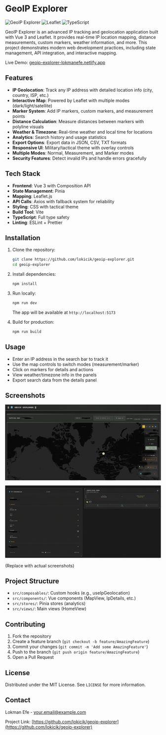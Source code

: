 # GeoIP Explorer

![GeoIP Explorer](https://img.shields.io/badge/Vue.js-3.x-green) ![Leaflet](https://img.shields.io/badge/Leaflet-1.x-blue) ![TypeScript](https://img.shields.io/badge/TypeScript-Enabled-blue)

GeoIP Explorer is an advanced IP tracking and geolocation application built with Vue 3 and Leaflet. It provides real-time IP location mapping, distance measurements, custom markers, weather information, and more. This project demonstrates modern web development practices, including state management, API integration, and interactive mapping.

Live Demo: [geoip-explorer-lokmanefe.netlify.app](https://geoip-explorer-lokmanefe.netlify.app/)

## Features

- **IP Geolocation**: Track any IP address with detailed location info (city, country, ISP, etc.)
- **Interactive Map**: Powered by Leaflet with multiple modes (dark/light/satellite)
- **Marker System**: Add IP markers, custom markers, and measurement points
- **Distance Calculation**: Measure distances between markers with polyline visuals
- **Weather & Timezone**: Real-time weather and local time for locations
- **Analytics**: Search history and usage statistics
- **Export Options**: Export data in JSON, CSV, TXT formats
- **Responsive UI**: Military/tactical theme with overlay controls
- **Multiple Modes**: Normal, Measurement, and Marker modes
- **Security Features**: Detect invalid IPs and handle errors gracefully

## Tech Stack

- **Frontend**: Vue 3 with Composition API
- **State Management**: Pinia
- **Mapping**: Leaflet.js
- **API Calls**: Axios with fallback system for reliability
- **Styling**: CSS with tactical theme
- **Build Tool**: Vite
- **TypeScript**: Full type safety
- **Linting**: ESLint + Prettier

## Installation

1. Clone the repository:

   ```bash
   git clone https://github.com/lokicik/geoip-explorer.git
   cd geoip-explorer
   ```

2. Install dependencies:

   ```bash
   npm install
   ```

3. Run locally:

   ```bash
   npm run dev
   ```

   The app will be available at `http://localhost:5173`

4. Build for production:
   ```bash
   npm run build
   ```

## Usage

- Enter an IP address in the search bar to track it
- Use the map controls to switch modes (measurement/marker)
- Click on markers for details and actions
- View weather/timezone info in the panels
- Export search data from the details panel

## Screenshots

![Map View](public/geoip_1.jpg)

![Details Panel](public/geoip_2.jpg)

(Replace with actual screenshots)

## Project Structure

- `src/composables/`: Custom hooks (e.g., useIpGeolocation)
- `src/components/`: Vue components (MapView, IpDetails, etc.)
- `src/stores/`: Pinia stores (analytics)
- `src/views/`: Main views (HomeView)

## Contributing

1. Fork the repository
2. Create a feature branch (`git checkout -b feature/AmazingFeature`)
3. Commit your changes (`git commit -m 'Add some AmazingFeature'`)
4. Push to the branch (`git push origin feature/AmazingFeature`)
5. Open a Pull Request

## License

Distributed under the MIT License. See `LICENSE` for more information.

## Contact

Lokman Efe - [your.email@example.com](mailto:lokman@lokmanefe.com)

Project Link: [https://github.com/lokicik/geoip-explorer](https://github.com/lokicik/geoip-explorer)
